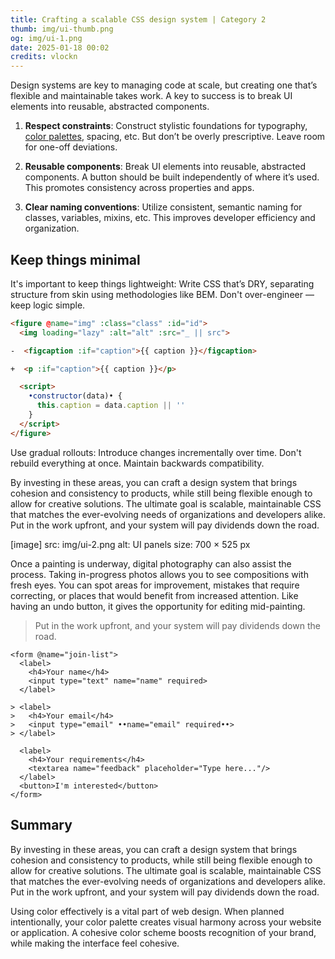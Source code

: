 ```yaml
---
title: Crafting a scalable CSS design system | Category 2
thumb: img/ui-thumb.png
og: img/ui-1.png
date: 2025-01-18 00:02
credits: vlockn
---
```


Design systems are key to managing code at scale, but creating one that’s flexible and maintainable takes work. A key to success is to break UI elements into reusable, abstracted components.

1. **Respect constraints**: Construct stylistic foundations for typography, [color palettes](color-strategies.html), spacing, etc. But don’t be overly prescriptive. Leave room for one-off deviations.

2. **Reusable components**: Break UI elements into reusable, abstracted components. A button should be built independently of where it’s used. This promotes consistency across properties and apps.

3. **Clear naming conventions**: Utilize consistent, semantic naming for classes, variables, mixins, etc. This improves developer efficiency and organization.

## Keep things minimal

It's important to keep things lightweight: Write CSS that’s DRY, separating structure from skin using methodologies like BEM. Don't over-engineer — keep logic simple.

``` html numbered
<figure @name="img" :class="class" :id="id">
  <img loading="lazy" :alt="alt" :src="_ || src">

-  <figcaption :if="caption">{{ caption }}</figcaption>

+  <p :if="caption">{{ caption }}</p>

  <script>
    •constructor(data)• {
      this.caption = data.caption || ''
    }
  </script>
</figure>
```

Use gradual rollouts: Introduce changes incrementally over time. Don't rebuild everything at once. Maintain backwards compatibility.

By investing in these areas, you can craft a design system that brings cohesion and consistency to products, while still being flexible enough to allow for creative solutions. The ultimate goal is scalable, maintainable CSS that matches the ever-evolving needs of organizations and developers alike. Put in the work upfront, and your system will pay dividends down the road.

[image]
  src: img/ui-2.png
  alt: UI panels
  size: 700 × 525 px


Once a painting is underway, digital photography can also assist the process. Taking in-progress photos allows you to see compositions with fresh eyes. You can spot areas for improvement, mistakes that require correcting, or places that would benefit from increased attention. Like having an undo button, it gives the opportunity for editing mid-painting.

> Put in the work upfront, and your system will pay dividends down the road.

``` .blue
<form @name="join-list">
  <label>
    <h4>Your name</h4>
    <input type="text" name="name" required>
  </label>

> <label>
>   <h4>Your email</h4>
>   <input type="email" ••name="email" required••>
> </label>

  <label>
    <h4>Your requirements</h4>
    <textarea name="feedback" placeholder="Type here..."/>
  </label>
  <button>I'm interested</button>
</form>
```

## Summary

By investing in these areas, you can craft a design system that brings cohesion and consistency to products, while still being flexible enough to allow for creative solutions. The ultimate goal is scalable, maintainable CSS that matches the ever-evolving needs of organizations and developers alike. Put in the work upfront, and your system will pay dividends down the road.

Using color effectively is a vital part of web design. When planned intentionally, your color palette creates visual harmony across your website or application. A cohesive color scheme boosts recognition of your brand, while making the interface feel cohesive.
